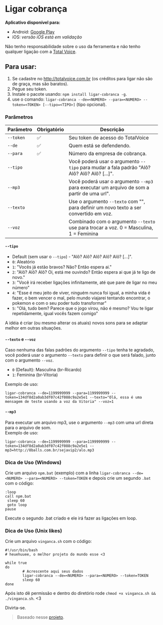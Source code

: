 # Ligar cobrança

**Aplicativo disponível para:**

- Android: [Google Play](https://play.google.com/store/apps/details?id=io.ligarcobranca.gtokai)
- iOS: *versão iOS está em validação*  

Não tenho responsabilidade sobre o uso da ferramenta e não tenho qualquer ligação com a [Total Voice](http://totalvoice.com.br).

## Para usar:

1. Se cadastre no http://totalvoice.com.br (os créditos para ligar não são de graça, mas são baratos).
2. Pegue seu token.
3. Instale o pacote usando: `npm install ligar-cobranca -g`.
4. use o comando: `ligar-cobranca --de=<NUMERO> --para=<NUMERO> --token=<TOKEN> [--tipo=<TIPO>]` (tipo opcional).

### Parâmetros

| Parâmetro | Obrigatório        | Descrição                                                                                    |
|-----------|--------------------|----------------------------------------------------------------------------------------------|
| `--token` | :white_check_mark: | Seu token de acesso do TotalVoice                                                            |
| `--de`    | :white_check_mark: | Quem está se defendendo.                                                                     |
| `--para`  | :white_check_mark: | Número da empresa de cobrança.                                                               |
| `--tipo`  |                    | Você poderá usar o argumento `--tipo` para mudar a fala padrão "Alô? Alô? Alô? Alô? [...]".  |
| `--mp3`   |                    | Você poderá usar o argumento `--mp3` para executar um arquivo de som a partir de uma url".   |
| `--texto` |                    | Use o argumento `--texto` com "", para definir um novo texto a ser convertido em voz.        |
| `--voz`   |                    | Combinado com o argumento `--texto` use para trocar a voz. 0 = Masculina, 1 = Feminina       |


#### `--tipo`

- Default (sem usar o `--tipo`) - "Alô? Alô? Alô? Alô? Alô? [...]".
- `0`: Aleatório  
- `1`: "Vocês já estão bravos? Não? Então espera ai."  
- `2`: "Alô? Alô? Alô? Oi, está me ouvindo? Então espera ai que já te ligo de novo."  
- `3`: "Você irá receber ligações infinitamente, até que pare de ligar no meu número"  
- `4`: "Esse é meu jeito de viver, ninguém nunca foi igual, a minha vida é fazer, o bem vencer o mal, pelo mundo viajarei tentando encontrar, o pokemon e com o seu poder tudo transformar"  
- `5`: "Olá, tudo bem? Parece que o jogo virou, não é mesmo? Vou te ligar repetidamente, igual vocês fazem comigo"  
  
A idéia é criar (ou mesmo alterar os atuais) novos sons para se adaptar melhor em outras situações.  
  
#### `--texto` e `--voz`  
  
Caso nenhuma das falas padrões do argumento `--tipo` tenha te agradado, você poderá usar o argumento `--texto` para definir o que será falado, junto com o argumento `--voz`.

- `0` (Default): Masculina (br-Ricardo)  
- `1`: Feminina (br-Vitoria)

Exemplo de uso:  
  
`ligar-cobranca --de=1199999999 --para=1199999999 --token=134df8d2a0ab3df07c42f088c9a2e5e1 --texto="Olá, essa é uma mensagem de teste usando a voz da Vitoria" --voz=1`  
  
#### `--mp3`  
  
Para executar um arquivo mp3, use o argumento `--mp3` com uma url direta para o arquivo de som.  
Exemplo de uso:  
  
`ligar-cobranca --de=1199999999 --para=1199999999 --token=134df8d2a0ab3df07c42f088c9a2e5e1 --mp3=http://8balls.com.br/sejavip2/alo.mp3`  
  
### Dica de Uso (Windows)  
  
Crie um arquivo `npm.bat` (exemplo) com a linha `ligar-cobranca --de=<NUMERO> --para=<NUMERO> --token=TOKEN` e depois crie um segundo `.bat` com o código:

```
:loop
call npm.bat
 sleep 60
 goto loop
pause
```

Execute o segundo .bat criado e ele irá fazer as ligações em loop.  


### Dica de Uso (Unix likes)

Crie um arquivo `vinganca.sh` com o código:

```shell
#!/usr/bin/bash
# heuehuuee, o melhor projeto do mundo esse <3

while true
do
        # Acrescente aqui seus dados
        ligar-cobranca --de=<NUMERO> --para=<NUMERO> --token=TOKEN
        sleep 60
done
```

Após isto dê permissão e dentro do diretório rode `chmod +x vinganca.sh && ./vinganca.sh`. <3


Divirta-se.

> Baseado nesse [projeto](https://github.com/haskellcamargo/gemidao-do-zap).  


